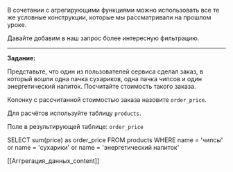 В сочетании с агрегирующими функциями можно использовать все те же условные конструкции, которые мы рассматривали на прошлом уроке.

Давайте добавим в наш запрос более интересную фильтрацию.

---

**Задание:**

Представьте, что один из пользователей сервиса сделал заказ, в который вошли одна пачка сухариков, одна пачка чипсов и один энергетический напиток. Посчитайте стоимость такого заказа.

Колонку с рассчитанной стоимостью заказа назовите `order_price`.

Для расчётов используйте таблицу `products`.

Поле в результирующей таблице: `order_price`

SELECT sum(price) as order_price
FROM   products
WHERE  name = 'чипсы'
    or name = 'сухарики'
    or name = 'энергетический напиток'

[[Аггрегация_данных_content]]